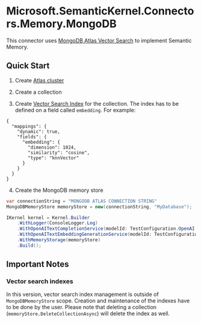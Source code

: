 ﻿# Microsoft.SemanticKernel.Connectors.Memory.MongoDB

This connector uses [MongoDB Atlas Vector Search](https://www.mongodb.com/products/platform/atlas-vector-search) to
implement Semantic Memory.

## Quick Start

1. Create [Atlas cluster](https://www.mongodb.com/docs/atlas/getting-started/)

2. Create a collection

3. Create [Vector Search Index](https://www.mongodb.com/docs/atlas/atlas-search/field-types/knn-vector/) for the
   collection.
   The index has to be defined on a field called ```embedding```. For example:

```
{
  "mappings": {
    "dynamic": true,
    "fields": {
      "embedding": {
        "dimension": 1024,
        "similarity": "cosine",
        "type": "knnVector"
      }
    }
  }
}
```

4. Create the MongoDB memory store

```csharp
var connectionString = "MONGODB ATLAS CONNECTION STRING"
MongoDBMemoryStore memoryStore = new(connectionString, "MyDatabase");

IKernel kernel = Kernel.Builder
    .WithLogger(ConsoleLogger.Log)
    .WithOpenAITextCompletionService(modelId: TestConfiguration.OpenAI.ModelId, apiKey: TestConfiguration.OpenAI.ApiKey)
    .WithOpenAITextEmbeddingGenerationService(modelId: TestConfiguration.OpenAI.EmbeddingModelId, apiKey: TestConfiguration.OpenAI.ApiKey)
    .WithMemoryStorage(memoryStore)
    .Build();
```

## Important Notes

### Vector search indexes

In this version, vector search index management is outside of ```MongoDBMemoryStore``` scope.
Creation and maintenance of the indexes have to be done by the user. Please note that deleting a collection
(```memoryStore.DeleteCollectionAsync```) will delete the index as well.
